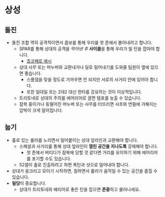 # 상성

## 돌진

- 돌진 조합 역히 공격적이면서 콤보를 통해 우리를 핫 존에서 몰아내려고 합니다.
  - SPAR를 통해 상대의 공격을 _막아낸 후_ **사이클**을 통해 우리가 밀 턴을 잡아야 합니다.
    - [쵸코페로 예시](https://drive.google.com/file/d/11qxAFBqpBZC8EDFleKodr4JWNk5DBWOB/view?usp=drive_link)
  - 상대 사무 또는 머누버와 교환내거나 딜로 밀어내기를 도와줄 팀원이 옆에 있으면 좋습니다.
    - 스플댐을 맞을 정도로 가까우면 안 되지만 서로의 사거리 안에 있어아 합니다.
    - 또한 일대일 또는 2대2 대신 한타를 강요하는 것이 이상적입니다.
  - 트리토네로 상대의 주의를 에어리어로 끌면 템포를 늦출 수 있습니다.
  - 잠복 중이거나 동떨어진 머누버 또는 사무를 터뜨리면 샤프와 연필에 가해지는 압박이 크게 덜어집니다.

## 눕기

- 홀로 있는 롤러를 노리면서 밀어붙이는 상대 앞라인과 교환해야 합니다.
  - 스페셜과 사거리를 통해 상대 앞라인이 **열린 공간을 지나도록** 강제해야 합니다.
    - 핫 존에서 버티다가 잠복에 당할 것 같다면 거리를 유지하기 위해 에어리어를 포기할 수도 있습니다.
  - 52갤이 홀로 진출하려고 하면 폭탄과 샷으로 밀어내야 합니다.
- 상대가 웅크리고 모이기 시작하면, 칠하면서 롤러가 움직일 수 있는 공간을 좁힐 수 있습니다.
- **밀당**이 중요합니다.
  - 상대가 트리토네와 배리어로 좋은 턴을 잡으면 **존중**하고 물러나세요.
